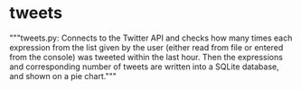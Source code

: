 # tweets
"""tweets.py: Connects to the Twitter API and checks how many times each expression from the list given
              by the user (either read from file or entered from the console) was tweeted within the last
              hour. Then the expressions and corresponding number of tweets are written into a SQLite 
              database, and shown on a pie chart.""" 
